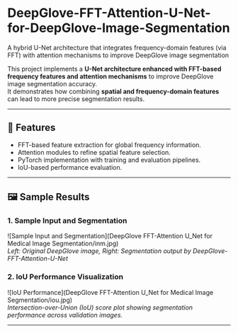 # DeepGlove-FFT-Attention-U-Net-for-DeepGlove-Image-Segmentation
A hybrid U-Net architecture that integrates frequency-domain features (via FFT) with attention mechanisms to improve DeepGlove image segmentation

This project implements a **U-Net architecture enhanced with FFT-based frequency features and attention mechanisms** to improve DeepGlove image segmentation accuracy.  
It demonstrates how combining **spatial and frequency-domain features** can lead to more precise segmentation results.  

---

## 🔑 Features
- FFT-based feature extraction for global frequency information.  
- Attention modules to refine spatial feature selection.  
- PyTorch implementation with training and evaluation pipelines.  
- IoU-based performance evaluation.  

---

## 🖼️ Sample Results

### 1. Sample Input and Segmentation
![Sample Input and Segmentation](DeepGlove FFT-Attention U_Net for Medical Image Segmentation/inm.jpg)  
*Left: Original DeepGlove image, Right: Segmentation output by DeepGlove-FFT-Attention-U-Net*

### 2. IoU Performance Visualization
![IoU Performance](DeepGlove FFT-Attention U_Net for Medical Image Segmentation/iou.jpg)  
*Intersection-over-Union (IoU) score plot showing segmentation performance across validation images.*

---


